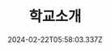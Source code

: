 ---
title: 학교소개
date: 2024-02-22T05:58:03.337Z
description: 학교소개 상위 메뉴 항목 **삭제하지 마세요**
weight: 10
---